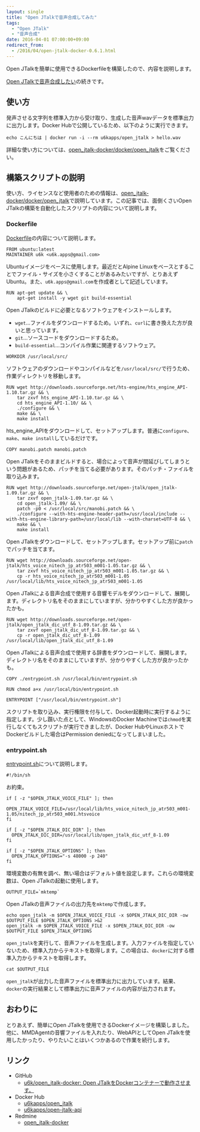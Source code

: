 ```yaml
---
layout: single
title: "Open JTalkで音声合成してみた"
tags:
  - "Open JTalk"
  - "音声合成"
date: 2016-04-01 07:00:00+09:00
redirect_from:
  - /2016/04/open-jtalk-docker-0.6.1.html
---
```


Open JTalkを簡単に使用できるDockerfileを構築したので、内容を説明します。

[Open JTalkで音声合成したい](http://blog.u6k.me/2016/03/open-jtalk-docker.html)の続きです。

## 使い方

発声させる文字列を標準入力から受け取り、生成した音声wavデータを標準出力に出力します。Docker Hubで公開しているため、以下のように実行できます。

```
echo こんにちは | docker run -i --rm u6kapps/open_jtalk > hello.wav
```

詳細な使い方については、[open_jtalk-docker/docker/open_jtalk](https://github.com/u6k/open_jtalk-docker/tree/master/docker/open_jtalk)をご覧ください。

## 構築スクリプトの説明

使い方、ライセンスなど使用者のための情報は、[open_jtalk-docker/docker/open_jtalk](https://github.com/u6k/open_jtalk-docker/tree/master/docker/open_jtalk)で説明しています。この記事では、面倒くさいOpen JTalkの構築を自動化したスクリプトの内容について説明します。

### Dockerfile

[Dockerfile](https://github.com/u6k/open_jtalk-docker/blob/master/docker/open_jtalk/Dockerfile)の内容について説明します。

```
FROM ubuntu:latest
MAINTAINER u6k <u6k.apps@gmail.com>
```

Ubuntuイメージをベースに使用します。最近だとAlpine Linuxをベースとすることでファイル・サイズを小さくすることがあるみたいですが、とりあえずUbuntu。また、`u6k.apps@gmail.com`を作成者として記述しています。

```
RUN apt-get update && \
    apt-get install -y wget git build-essential
```

Open JTalkのビルドに必要となるソフトウェアをインストールします。

* `wget`…ファイルをダウンロードするため。いずれ、`curl`に書き換えた方が良いと思っています。
* `git`…ソースコードをダウンロードするため。
* `build-essential`…コンパイル作業に関連するソフトウェア。

```
WORKDIR /usr/local/src/
```

ソフトウェアのダウンロードやコンパイルなどを`/usr/local/src/`で行うため、作業ディレクトリを移動します。

```
RUN wget http://downloads.sourceforge.net/hts-engine/hts_engine_API-1.10.tar.gz && \
    tar zxvf hts_engine_API-1.10.tar.gz && \
    cd hts_engine_API-1.10/ && \
    ./configure && \
    make && \
    make install
```

hts_engine_APIをダウンロードして、セットアップします。普通に`configure`、`make`、`make install`しているだけです。

```
COPY manobi.patch manobi.patch
```

Open JTalkをそのままビルドすると、場合によって音声が間延びしてしまうという問題があるため、パッチを当てる必要があります。そのパッチ・ファイルを取り込みます。

```
RUN wget http://downloads.sourceforge.net/open-jtalk/open_jtalk-1.09.tar.gz && \
    tar zxvf open_jtalk-1.09.tar.gz && \
    cd open_jtalk-1.09/ && \
    patch -p0 < /usr/local/src/manobi.patch && \
    ./configure --with-hts-engine-header-path=/usr/local/include --with-hts-engine-library-path=/usr/local/lib --with-charset=UTF-8 && \
    make && \
    make install
```

Open JTalkをダウンロードして、セットアップします。セットアップ前に`patch`でパッチを当てます。

```
RUN wget http://downloads.sourceforge.net/open-jtalk/hts_voice_nitech_jp_atr503_m001-1.05.tar.gz && \
    tar zxvf hts_voice_nitech_jp_atr503_m001-1.05.tar.gz && \
    cp -r hts_voice_nitech_jp_atr503_m001-1.05 /usr/local/lib/hts_voice_nitech_jp_atr503_m001-1.05
```

Open JTalkによる音声合成で使用する音響モデルをダウンロードして、展開します。ディレクトリ名をそのままにしていますが、分かりやすくした方が良かったかも。

```
RUN wget http://downloads.sourceforge.net/open-jtalk/open_jtalk_dic_utf_8-1.09.tar.gz && \
    tar zxvf open_jtalk_dic_utf_8-1.09.tar.gz && \
    cp -r open_jtalk_dic_utf_8-1.09 /usr/local/lib/open_jtalk_dic_utf_8-1.09
```

Open JTalkによる音声合成で使用する辞書をダウンロードして、展開します。ディレクトリ名をそのままにしていますが、分かりやすくした方が良かったかも。

```
COPY ./entrypoint.sh /usr/local/bin/entrypoint.sh

RUN chmod a+x /usr/local/bin/entrypoint.sh

ENTRYPOINT ["/usr/local/bin/entrypoint.sh"]
```

スクリプトを取り込み、実行権限を付与して、Docker起動時に実行するように指定します。少し躓いた点として、WindowsのDocker Machineでは`chmod`を実行しなくてもスクリプトが実行できましたが、Docker HubやLinuxホストでDockerビルドした場合はPermission deniedになってしまいました。

### entrypoint.sh

[entrypoint.sh](https://github.com/u6k/open_jtalk-docker/blob/0.6.1/5116/update-version/docker/open_jtalk/entrypoint.sh)について説明します。

```
#!/bin/sh
```

お約束。

```
if [ -z "$OPEN_JTALK_VOICE_FILE" ]; then
  OPEN_JTALK_VOICE_FILE=/usr/local/lib/hts_voice_nitech_jp_atr503_m001-1.05/nitech_jp_atr503_m001.htsvoice
fi

if [ -z "$OPEN_JTALK_DIC_DIR" ]; then
  OPEN_JTALK_DIC_DIR=/usr/local/lib/open_jtalk_dic_utf_8-1.09
fi

if [ -z "$OPEN_JTALK_OPTIONS" ]; then
  OPEN_JTALK_OPTIONS="-s 48000 -p 240"
fi
```

環境変数の有無を調べ、無い場合はデフォルト値を設定します。これらの環境変数は、Open JTalkの起動に使用します。

```
OUTPUT_FILE=`mktemp`
```

Open JTalkの音声ファイルの出力先を`mktemp`で作成します。

```
echo open_jtalk -m $OPEN_JTALK_VOICE_FILE -x $OPEN_JTALK_DIC_DIR -ow $OUTPUT_FILE $OPEN_JTALK_OPTIONS >&2
open_jtalk -m $OPEN_JTALK_VOICE_FILE -x $OPEN_JTALK_DIC_DIR -ow $OUTPUT_FILE $OPEN_JTALK_OPTIONS
```

`open_jtalk`を実行して、音声ファイルを生成します。入力ファイルを指定していないため、標準入力からテキストを取得します。この場合は、`docker`に対する標準入力からテキストを取得します。

```
cat $OUTPUT_FILE
```

`open_jtalk`が出力した音声ファイルを標準出力に出力しています。結果、`docker`の実行結果として標準出力に音声ファイルの内容が出力されます。

## おわりに

とりあえず、簡単にOpen JTalkを使用できるDockerイメージを構築しました。他に、MMDAgentの音響ファイルを入れたり、WebAPIとしてOpen JTalkを使用したかったり、やりたいことはいくつかあるので作業を続行します。

## リンク

* GitHub
    * [u6k/open_jtalk-docker: Open JTalkをDockerコンテナーで動作させます。](https://github.com/u6k/open_jtalk-docker)
* Docker Hub
    * [u6kapps/open_jtalk](https://hub.docker.com/r/u6kapps/open_jtalk/)
    * [u6kapps/open-jtalk-api](https://hub.docker.com/r/u6kapps/open-jtalk-api/)
* Redmine
    * [open_jtalk-docker](https://myredmine-u6kapps.rhcloud.com/projects/openjtalk-docker)
